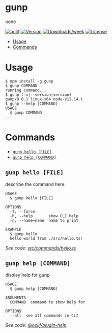 gunp
===

none

[![oclif](https://img.shields.io/badge/cli-oclif-brightgreen.svg)](https://oclif.io)
[![Version](https://img.shields.io/npm/v/gunp.svg)](https://npmjs.org/package/gunp)
[![Downloads/week](https://img.shields.io/npm/dw/gunp.svg)](https://npmjs.org/package/gunp)
[![License](https://img.shields.io/npm/l/gunp.svg)](https://github.com/exiahuang/gunp/blob/master/package.json)

<!-- toc -->
* [Usage](#usage)
* [Commands](#commands)
<!-- tocstop -->
# Usage
<!-- usage -->
```sh-session
$ npm install -g gunp
$ gunp COMMAND
running command...
$ gunp (-v|--version|version)
gunp/0.0.1 linux-x64 node-v12.14.1
$ gunp --help [COMMAND]
USAGE
  $ gunp COMMAND
...
```
<!-- usagestop -->
# Commands
<!-- commands -->
* [`gunp hello [FILE]`](#gunp-hello-file)
* [`gunp help [COMMAND]`](#gunp-help-command)

## `gunp hello [FILE]`

describe the command here

```
USAGE
  $ gunp hello [FILE]

OPTIONS
  -f, --force
  -h, --help       show CLI help
  -n, --name=name  name to print

EXAMPLE
  $ gunp hello
  hello world from ./src/hello.ts!
```

_See code: [src/commands/hello.ts](https://github.com/exiahuang/gunp/blob/v0.0.1/src/commands/hello.ts)_

## `gunp help [COMMAND]`

display help for gunp

```
USAGE
  $ gunp help [COMMAND]

ARGUMENTS
  COMMAND  command to show help for

OPTIONS
  --all  see all commands in CLI
```

_See code: [@oclif/plugin-help](https://github.com/oclif/plugin-help/blob/v3.2.0/src/commands/help.ts)_
<!-- commandsstop -->